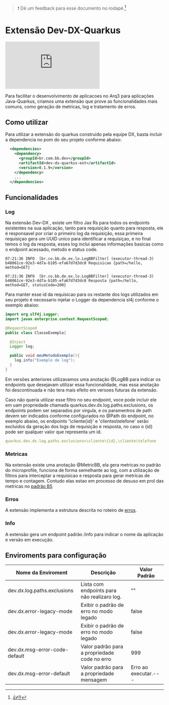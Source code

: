 > :exclamation: Dê um feedback para esse documento no rodapé.[^1]

# Extensão Dev-DX-Quarkus
![](https://eni.bb.com.br/eni1/matomo.php?idsite=469&amp;rec=1&amp;url=https://fontes.intranet.bb.com.br/dev/publico/roteiros/-/blob/master/extensoes-quarkus/dev-dx-quarkus-ext.md&amp;action_name=extensoes-quarkus/dev-dx-quarkus-ext)

Para facilitar o desenvolvimento de aplicacoes no Arq3 para aplicações Java-Quarkus, criamos uma extensão que prove as funcionalidades mais comuns, como geração de metricas, log e tratamento de erros.

## Como utilizar

Para utilizar a extensão do quarkus construido pela equipe DX, basta incluir a dependencia no pom do seu projeto conforme abaixo:

```xml
  <dependencies>
    <dependency>
      <groupId>br.com.bb.dev</groupId>      
      <artifactId>dev-dx-quarkus-ext</artifactId>
      <version>0.1.9</version>
    </dependency>
    ...
  </dependencies>
```

## Funcionalidades

### Log

Na extensão Dev-DX , existe um filtro Jax Rs para todos os endpoints existentes na sua aplicação, tanto para requisição quanto para resposta, ele é responsavel por criar o primeiro log da requisição, essa primeira requisiçao gera um UUID unico para identificar a requisiçao, e no final temos o log da resposta, esses log inclui apenas informações basicas como o endpoint acessado, metodo e status code.

```
07:21:36 INFO  [br.co.bb.de.ex.lo.LogBBFilter] (executor-thread-3) b48061ce-92e3-4d7a-b105-efa67d7d3dc0 Requisicao {path=/hello, method=GET}

07:21:36 INFO  [br.co.bb.de.ex.lo.LogBBFilter] (executor-thread-3) b48061ce-92e3-4d7a-b105-efa67d7d3dc0 Resposta {path=/hello, method=GET, statusCode=200}
```

Para manter esse id da requisicao para os restante dos logs utilizados em seu projeto é necessario injetar o Logger da dependencia sl4j conforme o exemplo abaixo:

```java
import org.slf4j.Logger;
import javax.enterprise.context.RequestScoped;

@RequestScoped
public class ClasseExemplo{

  @Inject
  Logger log;

  public void meuMetodoExemplo(){
    log.info("Exemplo de log");
  }
}
```

Em versões anteriores utilizavamos uma anotação @LogBB para indicar os endpoints que desejavam utilizar essa funcionalidade, mas essa anotação foi descontinuada e não tera mais efeito em versoes futuras da extensão.

Caso não queria utilizar esse filtro no seu endpoint, voce pode incluir ele em uam propriedade chamada quarkus.dev.dx.log.paths.exclusions, os endpoints podem ser separados por virgula, e os paramentros de path devem ser indicados conforme configurados no @Path do endpoint, no exemplo abaixo, os endpoints '\cliente\{id}'
e 'clientes\telefone' serão excluidos da geração dos logs de requisição e resposta, no caso o {id} pode ser qualquer valor que representa um id.

```yaml
quarkus.dev.dx.log.paths.exclusions=\cliente\{id},\cliente\telefone
```

### Metricas

Na extensão existe uma anotação @MetricBB, ela gera metricas no padrão do microprofile, funciona de forma semelhante ao log, com a utilização de filtros para interceptar a requisicao e resposta para gerar metricas de tempo e contagem.
Contudo elas estao em processo de desuso em prol das metricas no [padrão B5](../metricas/metricasB5.md)

### Erros

A extensão implementa a estrutura descrita no roteiro de [erros](../erros/padraoJavaErros.md).

### Info

A extensão gera um endpoint padrão /info para indicar o nome da aplicação e versão em execução.

## Enviroments para configuração

Nome da Enviroment                  | Descrição                                        | Valor Padrão
----------------------------------- | ------------------------------------------------ | ---------
dev.dx.log.paths.exclusions         | Lista com endpoints para não realizaro log.      | ""
dev.dx.error-legacy-mode            | Exibir o padrão de erro no modo legado           | false
dev.dx.error-legacy-mode            | Exibir o padrão de erro no modo legado           | false
dev.dx.msg-error-code-default       | Valor padrão para a propriedade code no erro     | 999
dev.dx.msg-error-default            | Valor padrão para a propriedade mensagem         | Erro ao executar.---
[^1]: [👍👎](http://feedback.dev.intranet.bb.com.br/?origem=roteiros&url_origem=fontes.intranet.bb.com.br/dev/publico/roteiros/-/blob/master/extensoes-quarkus/dev-dx-quarkus-ext.md&internalidade=extensoes-quarkus/dev-dx-quarkus-ext)
